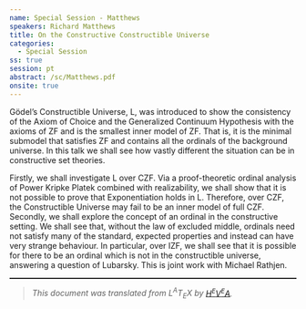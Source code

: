 ```yaml
---
name: Special Session - Matthews
speakers: Richard Matthews
title: On the Constructive Constructible Universe
categories:
  - Special Session
ss: true
session: pt
abstract: /sc/Matthews.pdf
onsite: true
---
```

<p>G&#xF6;del&#x2019;s Constructible Universe, L, was introduced to show the consistency of the Axiom of Choice and the Generalized Continuum Hypothesis with the axioms of ZF and is the smallest inner model of ZF. That is, it is the minimal submodel that satisfies ZF and contains all the ordinals of the background universe. In this talk we shall see how vastly different the situation can be in constructive set theories. </p><p>Firstly, we shall investigate L over CZF. Via a proof-theoretic ordinal analysis of Power Kripke Platek combined with realizability, we shall show that it is not possible to prove that Exponentiation holds in L. Therefore, over CZF, the Constructible Universe may fail to be an inner model of full CZF. Secondly, we shall explore the concept of an ordinal in the constructive setting. We shall see that, without the law of excluded middle, ordinals need not satisfy many of the standard, expected properties and instead can have very strange behaviour. In particular, over IZF, we shall see that it is possible for there to be an ordinal which is not in the constructible universe, answering a question of Lubarsky. This is joint work with Michael Rathjen.</p><!--CUT END -->
<!--HTMLFOOT-->
<!--ENDHTML-->
<!--FOOTER-->
<hr style="height:2"><blockquote class="quote"><em>This document was translated from L<sup>A</sup>T<sub>E</sub>X by
</em><a href="http://hevea.inria.fr/index.html"><em>H</em><em><span style="font-size:small"><sup>E</sup></span></em><em>V</em><em><span style="font-size:small"><sup>E</sup></span></em><em>A</em></a><em>.</em></blockquote>
